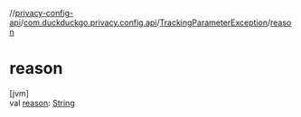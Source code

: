 //[privacy-config-api](../../../index.md)/[com.duckduckgo.privacy.config.api](../index.md)/[TrackingParameterException](index.md)/[reason](reason.md)

# reason

[jvm]\
val [reason](reason.md): [String](https://kotlinlang.org/api/latest/jvm/stdlib/kotlin/-string/index.html)
